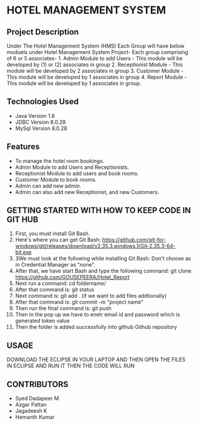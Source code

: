 # HOTEL MANAGEMENT SYSTEM
## Project Description
Under The Hotel Management System (HMS) Each Group will have below moduels under Hotel Management System Project- Each group comprising of 6 or 5 associates- 1. Admin Module to add Users - This module will be developed by (1) or (2) associates in group 2. Receptionist Module - This module will be developed by 2 associates in group 3. Customer Module - This module will be developed by 1 associates in group 4. Report Module - This module will be developed by 1 associates in group.
## Technologies Used
* Java Version 1.8
* JDBC Version 8.0.28
* MySql Version 8.0.28
## Features
* To manage the hotel room bookings.
* Admin Module to add Users and Receptionists.
* Receptionist Module to add users and book rooms.
* Customer Module to book rooms.
* Admin can add new admin.
* Admin can also add new Receptionist, and new Customers.
## GETTING STARTED WITH HOW TO KEEP CODE IN GIT HUB
1. First, you must install Git Bash.
2. Here's where you can get Git Bash: https://github.com/git-for-windows/git/releases/download/v2.35.3.windows.1/Git-2.35.3-64-bit.exe
3. 3We must look at the following while installing Git Bash: Don't choose as in Credential Manager as "none".
4. After that, we have start Bash and type the following command: git clone https://github.com/GOUSEPEERA/Hotel_Report
5. Next run a command: cd foldername/
6. After that command is: git status
7. Next command is: git add . (if we want to add files addtionally)
8. After that command is: git commit -m "project name"
9. Then run the final command is: git push
10. Then in the pop up we have to enetr email id and password which is generated token value
11. Then the folder is added successfully into github Github repository

## USAGE
DOWNLOAD THE ECLIPSE IN YOUR LAPTOP AND THEN OPEN THE FILES IN ECLIPSE AND RUN IT THEN THE CODE WILL RUN

## CONTRIBUTORS
* Syed Dadapeer M
* Azgar Pattan
* Jagadeesh K
* Hemanth Kumar
